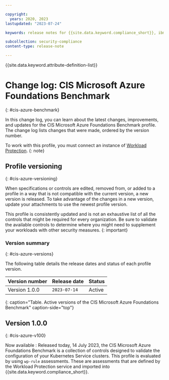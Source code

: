 ```yaml
---

copyright:
  years: 2020, 2023
lastupdated: "2023-07-24"

keywords: release notes for {{site.data.keyword.compliance_short}}, ibm security best practices, profile changes, enhancements, fixes, improvements

subcollection: security-compliance
content-type: release-note

---
```


{{site.data.keyword.attribute-definition-list}}

# Change log: CIS Microsoft Azure Foundations Benchmark
{: #cis-azure-benchmark}

In this change log, you can learn about the latest changes, improvements, and updates for the CIS Microsoft Azure Foundations Benchmark profile. The change log lists changes that were made, ordered by the version number.


To work with this profile, you must connect an instance of [Workload Protection](/docs/security-compliance?topic=security-compliance=setup-workload-protection).
{: note}


## Profile versioning
{: #cis-azure-versioning}

When specifications or controls are edited, removed from, or added to a profile in a way that is not compatible with the current version, a new version is released. To take advantage of the changes in a new version, update your attachments to use the newest profile version. 

This profile is consistently updated and is not an exhaustive list of all the controls that might be required for every organization. Be sure to validate the available controls to determine where you might need to supplement your workloads with other security measures.
{: important}

### Version summary
{: #cis-azure-versions}

The following table details the release dates and status of each profile version.

| Version number | Release date | Status |
|:---------------|:-------------|:-------|
| Version 1.0.0 | `2023-07-14` | Active |
{: caption="Table. Active versions of the CIS Microsoft Azure Foundations Benchmark" caption-side="top"}


## Version 1.0.0
{: #cis-azure-v100}

Now available
:   Released today, 14 July 2023, the CIS Microsoft Azure Foundations Benchmark is a collection of controls designed to validate the configuration of your Kubernetes Service clusters. This profile is evaluated by using `wp-rule` assessments. These are assessments that are defined by the Workload Protection service and imported into {{site.data.keyword.compliance_short}}.

